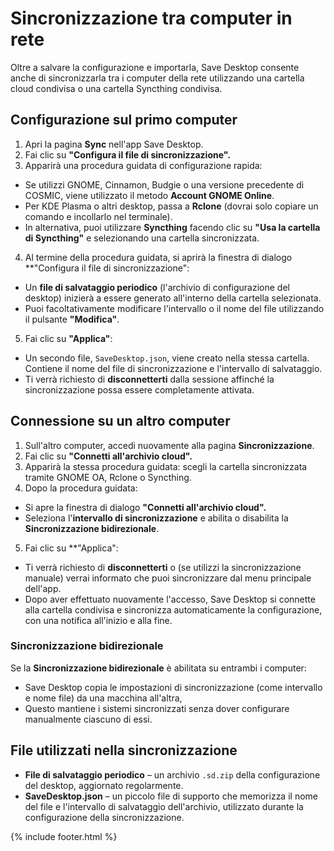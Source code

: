 # Sincronizzazione tra computer in rete

Oltre a salvare la configurazione e importarla, Save Desktop consente anche di sincronizzarla tra i computer della rete utilizzando una cartella cloud condivisa o una cartella Syncthing condivisa.

## Configurazione sul primo computer
1. Apri la pagina **Sync** nell'app Save Desktop.
2. Fai clic su **"Configura il file di sincronizzazione".**
3. Apparirà una procedura guidata di configurazione rapida:
* Se utilizzi GNOME, Cinnamon, Budgie o una versione precedente di COSMIC, viene utilizzato il metodo **Account GNOME Online**.
* Per KDE Plasma o altri desktop, passa a **Rclone** (dovrai solo copiare un comando e incollarlo nel terminale).
* In alternativa, puoi utilizzare **Syncthing** facendo clic su **"Usa la cartella di Syncthing"** e selezionando una cartella sincronizzata.
4. Al termine della procedura guidata, si aprirà la finestra di dialogo **"Configura il file di sincronizzazione":
* Un **file di salvataggio periodico** (l'archivio di configurazione del desktop) inizierà a essere generato all'interno della cartella selezionata.
* Puoi facoltativamente modificare l'intervallo o il nome del file utilizzando il pulsante **"Modifica"**. 
5. Fai clic su **"Applica"**:
* Un secondo file, `SaveDesktop.json`, viene creato nella stessa cartella. Contiene il nome del file di sincronizzazione e l'intervallo di salvataggio.
* Ti verrà richiesto di **disconnetterti** dalla sessione affinché la sincronizzazione possa essere completamente attivata.

## Connessione su un altro computer
1. Sull'altro computer, accedi nuovamente alla pagina **Sincronizzazione**.
2. Fai clic su **"Connetti all'archivio cloud".**
3. Apparirà la stessa procedura guidata: scegli la cartella sincronizzata tramite GNOME OA, Rclone o Syncthing.
4. Dopo la procedura guidata:
* Si apre la finestra di dialogo **"Connetti all'archivio cloud".**
* Seleziona l'**intervallo di sincronizzazione** e abilita o disabilita la **Sincronizzazione bidirezionale**.
5. Fai clic su **"Applica":
* Ti verrà richiesto di **disconnetterti** o (se utilizzi la sincronizzazione manuale) verrai informato che puoi sincronizzare dal menu principale dell'app.
* Dopo aver effettuato nuovamente l'accesso, Save Desktop si connette alla cartella condivisa e sincronizza automaticamente la configurazione, con una notifica all'inizio e alla fine.

### Sincronizzazione bidirezionale
Se la **Sincronizzazione bidirezionale** è abilitata su entrambi i computer:
* Save Desktop copia le impostazioni di sincronizzazione (come intervallo e nome file) da una macchina all'altra,
* Questo mantiene i sistemi sincronizzati senza dover configurare manualmente ciascuno di essi.

## File utilizzati nella sincronizzazione
* **File di salvataggio periodico** – un archivio `.sd.zip` della configurazione del desktop, aggiornato regolarmente.
* **SaveDesktop.json** – un piccolo file di supporto che memorizza il nome del file e l'intervallo di salvataggio dell'archivio, utilizzato durante la configurazione della sincronizzazione.

{% include footer.html %}